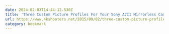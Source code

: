 ```yaml
---
date: 2024-02-03T14:44:12.530Z
title: 'Three Custom Picture Profiles For Your Sony A7II Mirrorless Camera'
url: https://www.4kshooters.net/2015/09/02/three-custom-picture-profiles-for-your-sony-a7ii-mirrorless-camera/
category: bookmark
---
```

